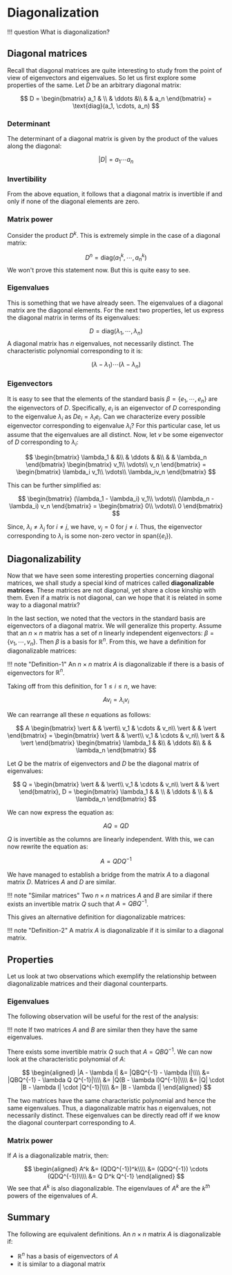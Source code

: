 # Diagonalization

!!! question
	What is diagonalization?

## Diagonal matrices

Recall that diagonal matrices are quite interesting to study from the point of view of eigenvectors and eigenvalues. So let us first explore some properties of the same. Let $D$ be an arbitrary diagonal matrix:




$$
D = \begin{bmatrix}
a_1 & \\
& \ddots &\\
& & a_n
\end{bmatrix} = \text{diag}(a_1, \cdots, a_n)
$$


### Determinant

The determinant of a diagonal matrix is given by the product of the values along the diagonal:


$$
|D| = a_1 \cdots a_n
$$


### Invertibility

From the above equation, it follows that a diagonal matrix is invertible if and only if none of the diagonal elements are zero. 



### Matrix power

Consider the product $D^k$. This is extremely simple in the case of a diagonal matrix:


$$
D^n = \text{diag}(a_1^k, \cdots, a_n^k)
$$
We won't prove this statement now. But this is quite easy to see.



### Eigenvalues

This is something that we have already seen. The eigenvalues of a diagonal matrix are the diagonal elements. For the next two properties, let us express the diagonal matrix in terms of its eigenvalues:


$$
D = \text{diag}(\lambda_1, \cdots, \lambda_n)
$$
A diagonal matrix has $n$ eigenvalues, not necessarily distinct. The characteristic polynomial corresponding to it is:



$$
(\lambda  - \lambda_1) \cdots (\lambda - \lambda_n)
$$



### Eigenvectors

It is easy to see that the elements of the standard basis $\beta = \{e_1, \cdots, e_n\}$ are the eigenvectors of $D$. Specifically, $e_i$ is an eigenvector of $D$ corresponding to the eigenvalue $\lambda_i$ as $De_i = \lambda_i e_i$. Can we characterize every possible eigenvector corresponding to eigenvalue $\lambda_i$? For this particular case, let us assume that the eigenvalues are all distinct. Now, let $v$ be some eigenvector of $D$ corresponding to $\lambda_i$:


$$
\begin{bmatrix}
\lambda_1 & &\\
& \ddots & &\\
& & \lambda_n
\end{bmatrix} \begin{bmatrix}
v_1\\
\vdots\\
v_n
\end{bmatrix} = \begin{bmatrix}
\lambda_i v_1\\
\vdots\\
\lambda_iv_n
\end{bmatrix}
$$


This can be further simplified as:


$$
\begin{bmatrix}
(\lambda_1 - \lambda_i) v_1\\
\vdots\\
(\lambda_n - \lambda_i) v_n
\end{bmatrix} = \begin{bmatrix}
0\\
\vdots\\
0
\end{bmatrix}
$$


Since, $\lambda_i \neq \lambda_j$ for $i \neq j$, we have, $v_j = 0$ for $j \neq i$. Thus, the eigenvector corresponding to $\lambda_i$ is some non-zero vector in $\text{span}(\{e_i\})$.



## Diagonalizability

Now that we have seen some interesting properties concerning diagonal matrices, we shall study a special kind of matrices called **diagonalizable matrices**. These matrices are not diagonal, yet share a close kinship with them. Even if a matrix is not diagonal, can we hope that it is related in some way to a diagonal matrix?

In the last section, we noted that the vectors in the standard basis are eigenvectors of a diagonal matrix. We will generalize this property. Assume that an $n \times n$ matrix has a set of $n$ linearly independent eigenvectors: $\beta = \{v_1, \cdots, v_n\}$. Then $\beta$ is a basis for $\mathbb{R}^n$. From this, we have a definition for diagonalizable matrices:



!!! note "Definition-1"
	An $n \times n$ matrix $A$ is diagonalizable if there is a basis of eigenvectors for $\mathbb{R}^n$.



Taking off from this definition, for $1 \leq i \leq n$, we have:



$$
Av_i = \lambda_i v_i
$$



We can rearrange all these $n$ equations as follows:

$$
A \begin{bmatrix}
\vert & & \vert\\
v_1 & \cdots & v_n\\
\vert & & \vert
\end{bmatrix} = \begin{bmatrix}
\vert & & \vert\\
v_1 & \cdots & v_n\\
\vert & & \vert
\end{bmatrix} \begin{bmatrix}
\lambda_1 & &\\
& \ddots &\\
& & \lambda_n
\end{bmatrix}
$$


Let $Q$ be the matrix of eigenvectors and $D$ be the diagonal matrix of eigenvalues:


$$
Q = \begin{bmatrix}
\vert & & \vert\\
v_1 & \cdots & v_n\\
\vert & & \vert
\end{bmatrix}, D = \begin{bmatrix}
\lambda_1 & & \\
& \ddots & \\
 & & \lambda_n
\end{bmatrix}
$$

We can now express the equation as:



$$
A Q = Q D
$$



$Q$ is invertible as the columns are linearly independent. With this, we can now rewrite the equation as:



$$
A = QDQ^{-1}
$$



We have managed to establish a bridge from the matrix $A$ to a diagonal matrix $D$. Matrices $A$ and $D$ are similar.



!!! note "Similar matrices"
    Two $n \times n$ matrices $A$ and $B$ are similar if there exists an invertible matrix $Q$ such that $A = QBQ^{-1}$.



This gives an alternative definition for diagonalizable matrices:



!!! note "Definition-2"
	A matrix $A$ is diagonalizable if it is similar to a diagonal matrix.



## Properties

Let us look at two observations which exemplify the relationship between diagonalizable matrices and their diagonal counterparts.

### Eigenvalues

The following observation will be useful for the rest of the analysis:

!!! note
	If two matrices $A$ and $B$ are similar then they have the same eigenvalues.



There exists some invertible matrix $Q$ such that $A = QBQ^{-1}$. We can now look at the characteristic polynomial of $A$:


$$
\begin{aligned}
|A - \lambda I| &= |QBQ^{-1} - \lambda I|\\\\
&= |QBQ^{-1} - \lambda Q Q^{-1}|\\\\
&= |Q(B - \lambda I)Q^{-1}|\\\\
&= |Q| \cdot |B - \lambda I| \cdot |Q^{-1}|\\\\
&= |B - \lambda I|
\end{aligned}
$$


The two matrices have the same characteristic polynomial and hence the same eigenvalues. Thus, a diagonalizable matrix has $n$ eigenvalues, not necessarily distinct. These eigenvalues can be directly read off if we know the diagonal counterpart corresponding to $A$.

### Matrix power

If $A$ is a diagonalizable matrix, then:

$$
\begin{aligned}
A^k &= (QDQ^{-1})^k\\\\
&= (QDQ^{-1}) \cdots (QDQ^{-1})\\\\
&= Q D^k Q^{-1}
\end{aligned}
$$
We see that $A^{k}$ is also diagonalizable. The eigenvlaues of $A^k$ are the $k^{th}$ powers of the eigenvalues of $A$.



## Summary

The following are equivalent definitions. An $n \times n$ matrix $A$ is diagonalizable if:

- $\mathbb{R}^n$ has a basis of eigenvectors of $A$
- it is similar to a diagonal matrix


